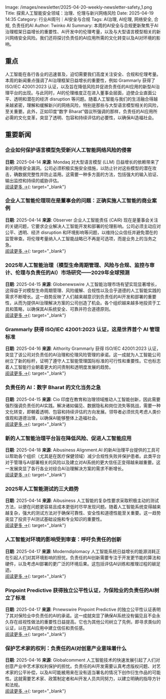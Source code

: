 Image: /images/newsletter/2025-04-20-weekly-newsletter-safety_1.png
Title: 探索人工智能安全领域：治理、伦理与新兴网络风险
Date: 2025-04-19 14:35
Category: 行业AI周刊｜AI安全与合规
Tags: AI治理, AI伦理, 网络安全, 合规, 负责任的AI
Author: Twinko AI
Summary: 本周的AI安全与合规更新聚焦于AI治理框架日益增长的重要性、AI开发中的伦理考量，以及与大型语言模型相关的新兴网络安全风险。我们还将探讨负责任的AI应用所需的文化转变以及AI对环境的影响。

## 重点

人工智能在各行各业的迅速普及，迫切需要我们高度关注安全、合规和伦理考量。本周的新闻重点强调了AI治理框架日益增长的重要性，例如 Grammarly 获得了 ISO/IEC 42001:2023 认证，以及旨在降低风险并促进负责任的AI应用的新型AI治理平台的出现。与此同时，AI的伦理维度正在进入董事会层面，迫使企业直面公平、透明和潜在的经济 disruption 等问题。随着人工智能与我们的生活融合得越来越紧密，理解和缓解新兴的网络风险，特别是那些与大型语言模型相关的风险，至关重要。此外，正如印度“数字 Bharat”倡议所强调的那样，负责任的AI应用所必需的文化变革，突显了透明、包容和持续评估的必要性，以确保AI造福社会。

## 重要新闻

### 企业如何保护语言模型免受新兴人工智能网络风险的侵害

**日期**: 2025-04-14  **来源**: Mondaq
对大型语言模型 (LLM) 日益增长的依赖带来了新的网络安全漏洞。公司必须积极实施安全措施，以防止针对这些模型的潜在攻击，确数据完整性并防止滥用。这需要一种多方面的方法，包括强大的输入验证、输出监控和持续的威胁评估。  
[阅读更多 →](https://www.mondaq.com/india/new-technology/1609572/how-companies-can-secure-language-models-against-emerging-ai-cyber-risks){: target="_blank"}

### 企业人工智能伦理现在是董事会的问题：正确实施人工智能的商业案例

**日期**: 2025-04-14  **来源**: Observer
企业人工智能责任 (CAIR) 现在是董事会关注的关键问题，它要求企业解决人工智能开发和部署的伦理影响。公司必须主动应对公平、透明、经济 disruption 和环境影响等问题，以维持公众信任并避免潜在的监管审查。将伦理考量纳入人工智能战略已不再是可选项，而是业务上的当务之急。  
[阅读更多 →](https://observer.com/2025/04/corporate-ai-responsibility-in-2025-how-to-navigate-ai-ethics/){: target="_blank"}

### 2025年人工智能治理（模型生命周期管理、风险与合规、监控与审计、伦理与负责任的AI）市场研究——2029年全球预测

**日期**: 2025-04-15  **来源**: Globenewswire
人工智能治理市场有望实现显著增长，这得益于对模型生命周期管理、风险缓解、合规性以及合乎道德的人工智能实践的需求不断增长。这一趋势反映了人们越来越意识到负责任的AI开发和部署的重要性，从而为提供AI治理解决方案的公司创造了机会。各个组织越来越多地投资于工具和策略，以确保其AI系统安全、可靠并符合道德原则。  
[阅读更多 →](https://www.globenewswire.com/news-release/2025/04/15/3061432/28124/en/AI-Governance-Model-Lifecycle-Management-Risk-Compliance-Monitoring-Auditing-Ethics-Responsible-AI-Market-Research-2025-Global-Forecast-to-2029.html){: target="_blank"}

### Grammarly 获得 ISO/IEC 42001:2023 认证，这是世界首个 AI 管理标准

**日期**: 2025-04-16  **来源**: Aithority
Grammarly 获得 ISO/IEC 42001:2023 认证，突显了该公司对负责任的AI治理和伦理风险管理的承诺。这一成就为人工智能公司树立了新的标杆，证明了遵守人工智能管理国际标准的可行性和重要性。它也标志着人工智能行业朝着更大的问责制和透明度发展的趋势。  
[阅读更多 →](https://aithority.com/machine-learning/grammarly-achieves-iso-iec-420012023-certification-the-worlds-first-ai-management-standard/){: target="_blank"}

### 负责任的 AI：数字 Bharat 的文化当务之急

**日期**: 2025-04-15  **来源**: Cio
印度在教育和治理领域推动人工智能创新，因此需要强烈强调负责任的AI实践。解决诸如偏见、数据隐私和岗位流失等挑战，需要一种文化转变，即朝着透明、包容和持续评估的方向发展。领导者必须优先考虑人类价值观和道德治理，以确保AI能够整体上造福社会。  
[阅读更多 →](https://cio.economictimes.indiatimes.com/news/artificial-intelligence/responsible-ai-the-culture-imperative-for-a-digital-bharat/120304478){: target="_blank"}

### 新的人工智能治理平台旨在降低风险、促进人工智能应用

**日期**: 2025-04-18  **来源**: Aibusiness
Alignment.AI 的新AI治理平台提供的工具可以帮助各个组织（尤其是在医疗保健领域）减少合规性失败并保护患者。此类平台对于管理与AI部署相关的风险以及建立对AI系统的更大信任正变得越来越重要。这一发展突显了各行各业对综合AI治理解决方案的需求不断增长。  
[阅读更多 →](https://aibusiness.com/responsible-ai/new-ai-governance-platform-aims-to-cut-risks-boot-ai-adoption){: target="_blank"}

### 2025年人工智能测试的三大趋势

**日期**: 2025-04-14  **来源**: Aibusiness
人工智能的复杂性要求采取积极主动的测试方法，以便在问题更容易且成本更低时尽早发现问题。随着人工智能系统变得越来越复杂，强大的测试方法对于确保可靠性、安全性和道德性能至关重要。这一趋势突显了投资于AI测试基础设施和专业知识的重要性。  
[阅读更多 →](https://aibusiness.com/responsible-ai/3-trends-in-ai-testing-for-2025){: target="_blank"}

### 人工智能对环境的影响受到审查：呼吁负责任的创新

**日期**: 2025-04-17  **来源**: Moderndiplomacy
人工智能系统日益增长的能源消耗正在引起人们对其环境影响的担忧。负责任的AI创新需要专注于开发更节能的算法和硬件，以及考虑AI部署的更广泛的环境后果。这包括评估AI训练和推理过程的碳足迹。  
[阅读更多 →](https://moderndiplomacy.eu/?p=82979){: target="_blank"}

### Pinpoint Predictive 获得独立公平性认证，为保险业的负责任的AI树立了标准

**日期**: 2025-04-17  **来源**: Prnewswire
Pinpoint Predictive 的独立公平性认证表明了其对保险业中负责任的AI的承诺。这一成就突显了确保AI系统没有偏见且不会永久存在歧视性做法的重要性日益提高。它也为其他公司树立了先例，即寻求类似的认证，以在其AI应用中建立信任和责任感。  
[阅读更多 →](https://www.prnewswire.com/news-releases/pinpoint-predictive-achieves-independent-fairness-certification-setting-the-standard-for-responsible-ai-in-insurance-302430916.html){: target="_blank"}

### 保护艺术家的权利：负责任的AI对创意产业意味着什么

**日期**: 2025-04-16  **来源**: Globalcomment
人工智能技术的快速发展引起了人们对创意产业中艺术家权利保护的担忧。负责任的AI开发需要认真考虑版权问题、对艺术家的公平补偿，以及AI可能被用来在没有适当署名的情况下创作衍生作品的可能性。这就需要艺术家、政策制定者和AI开发人员共同努力，以建立明确的指导方针和法规。  
[阅读更多 →](https://globalcomment.com/protecting-artists-rights-what-responsible-ai-means-for-the-creative-industries/){: target="_blank"}
